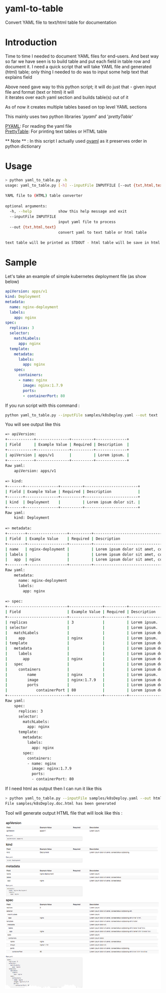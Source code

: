 # yaml-to-table
Convert YAML file to text/html table for documentation 

# Introduction 
  Time to time I needed to document YAML files for end-users. And best way so far we have seen is to build
  table and put each field in table row and document it. 
  I need a quick script that will take YAML file and generated (html) table;
   only thing I needed to do was to input some help text that explains field
   
   Above need gave way to this python script; it will do just that - given input file and format (text or html) it will   
   it iterates over each yaml section and builds table(s) out of it 
   
   As of now it creates multiple tables based on top level YAML sections  
   
   This mainly uses two python libraries '*pyaml*' and '*prettyTable*' 
   
   [PYAML](https://pyyaml.org/wiki/PyYAML): For reading the yaml file    
   [PrettyTable](https://pypi.org/project/PrettyTable/): For printing text tables or HTML table    
   
   ** Note ** : In this script I actually used 
   [oyaml](https://github.com/wimglenn/oyaml) as it preserves order in python dictionary
     

# Usage 

```bash
> python yaml_to_table.py -h
usage: yaml_to_table.py [-h] --inputFile INPUTFILE [--out {txt,html,text}]

YAML file to (HTML) table converter

optional arguments:
  -h, --help            show this help message and exit
  --inputFile INPUTFILE
                        input yaml file to process
  --out {txt,html,text}
                        convert yaml to text table or html table

text table will be printed as STDOUT - html table will be save in html file
```

# Sample 

Let's take an example of simple kubernetes deployment file (as show below)

```yaml
apiVersion: apps/v1
kind: Deployment
metadata:
  name: nginx-deployment
  labels:
    app: nginx
spec:
  replicas: 3
  selector:
    matchLabels:
      app: nginx
  template:
    metadata:
      labels:
        app: nginx
    spec:
      containers:
      - name: nginx
        image: nginx:1.7.9
        ports:
        - containerPort: 80
```
If you run script with this command :

```bash
python yaml_to_table.py --inputFile samples/k8sDeploy.yaml --out text
```

You will see output like this 

```bash
=> apiVersion:
+------------+---------------+----------+--------------+
| Field      | Example Value | Required | Description  |
+------------+---------------+----------+--------------+
| apiVersion | apps/v1       |          | Lorem ipsum. |
+------------+---------------+----------+--------------+
Raw yaml:
	apiVersion: apps/v1

=> kind:
+-------+---------------+----------+------------------------+
| Field | Example Value | Required | Description            |
+-------+---------------+----------+------------------------+
| kind  | Deployment    |          | Lorem ipsum dolor sit. |
+-------+---------------+----------+------------------------+
Raw yaml:
	kind: Deployment

=> metadata:
+--------+------------------+----------+--------------------------------------------------------------------------------------+
| Field  | Example Value    | Required | Description                                                                          |
+--------+------------------+----------+--------------------------------------------------------------------------------------+
| name   | nginx-deployment |          | Lorem ipsum dolor sit amet, consecteteur adipiscing elit b'nunc' b'id' b'eu'.        |
| labels |                  |          | Lorem ipsum dolor sit amet, consecteteur adipiscing elit b'duis' b'eu' b'id' b'sit'. |
|   app  | nginx            |          | Lorem ipsum dolor sit amet, consecteteur adipiscing.                                 |
+--------+------------------+----------+--------------------------------------------------------------------------------------+
Raw yaml:
	metadata:
	  name: nginx-deployment
	  labels:
	    app: nginx

=> spec:
+---------------------------+---------------+----------+---------------------------------------------------------------------------------------------------+
| Field                     | Example Value | Required | Description                                                                                       |
+---------------------------+---------------+----------+---------------------------------------------------------------------------------------------------+
| replicas                  | 3             |          | Lorem ipsum.                                                                                      |
| selector                  |               |          | Lorem ipsum.                                                                                      |
|   matchLabels             |               |          | Lorem ipsum dolor sit amet, consecteteur adipiscing elit b'arcu' b'id' b'ad' b'neque' b'a' b'eu'. |
|     app                   | nginx         |          | Lorem ipsum.                                                                                      |
| template                  |               |          | Lorem ipsum dolor sit amet, consecteteur.                                                         |
|   metadata                |               |          | Lorem ipsum dolor sit amet.                                                                       |
|     labels                |               |          | Lorem ipsum dolor sit amet, consecteteur adipiscing.                                              |
|       app                 | nginx         |          | Lorem ipsum dolor sit amet, consecteteur adipiscing elit b'diam' b'et'.                           |
|   spec                    |               |          | Lorem ipsum dolor sit.                                                                            |
|     containers            |               |          | Lorem ipsum dolor sit amet, consecteteur adipiscing elit b'quis'.                                 |
|         name              | nginx         |          | Lorem ipsum.                                                                                      |
|         image             | nginx:1.7.9   |          | Lorem ipsum dolor sit.                                                                            |
|         ports             |               |          | Lorem ipsum dolor sit amet, consecteteur.                                                         |
|             containerPort | 80            |          | Lorem ipsum dolor sit amet, consecteteur adipiscing elit.                                         |
+---------------------------+---------------+----------+---------------------------------------------------------------------------------------------------+
Raw yaml:
	spec:
	  replicas: 3
	  selector:
	    matchLabels:
	      app: nginx
	  template:
	    metadata:
	      labels:
	        app: nginx
	    spec:
	      containers:
	      - name: nginx
	        image: nginx:1.7.9
	        ports:
	        - containerPort: 80

```

If I need html as output then I can run it like this 

```bash
> python yaml_to_table.py --inputFile samples/k8sDeploy.yaml --out html
File samples/k8sDeploy.doc.html has been generated
```

Tool will generate output HTML file that will look like this :

![yaml to html](doc/k8s-html-out.png)


